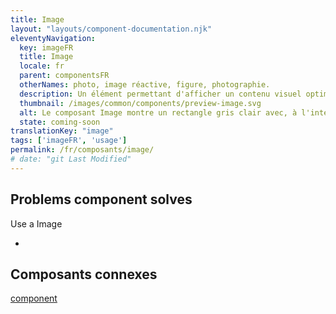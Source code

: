 ```yaml
---
title: Image
layout: "layouts/component-documentation.njk"
eleventyNavigation:
  key: imageFR
  title: Image
  locale: fr
  parent: componentsFR
  otherNames: photo, image réactive, figure, photographie.
  description: Un élément permettant d'afficher un contenu visuel optimisé et réactif.
  thumbnail: /images/common/components/preview-image.svg
  alt: Le composant Image montre un rectangle gris clair avec, à l'intérieur, un cercle gris foncé représentant le soleil et 2 triangles gris foncé représentant des montagnes.
  state: coming-soon
translationKey: "image"
tags: ['imageFR', 'usage']
permalink: /fr/composants/image/
# date: "git Last Modified"
---
```


## Problems component solves

Use a Image

-

<article class="bg-full-width bg-primary text-light pt-500 pb-400 my-500">
  <h2 class="mt-0 mb-400">Composants connexes</h2>

  <a href="" class="link-light">component</a>
</article>
